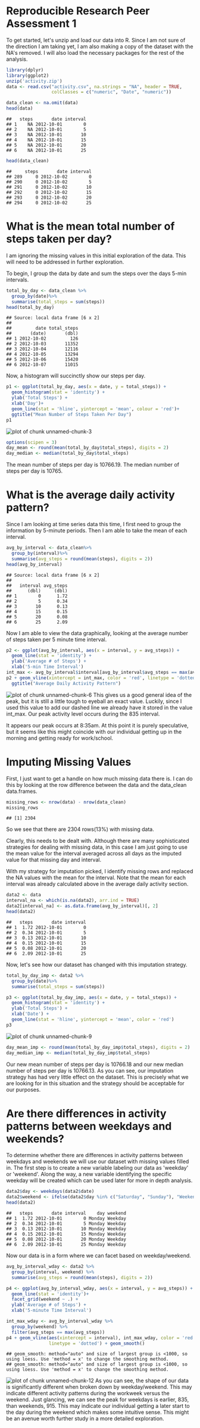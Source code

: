 Reproducible Research Peer Assessment 1
===================================================================================

To get started, let's unzip and load our data into R.  Since I am not sure of the 
direction I am taking yet, I am also making a copy of the dataset with the NA's 
removed.  I will also load the necessary packages for the rest of the analysis.


```r
library(dplyr)
library(ggplot2)
unzip('activity.zip')
data <- read.csv("activity.csv", na.strings = "NA", header = TRUE,
                 colClasses = c("numeric", "Date", "numeric"))

data_clean <- na.omit(data)
head(data)
```

```
##   steps       date interval
## 1    NA 2012-10-01        0
## 2    NA 2012-10-01        5
## 3    NA 2012-10-01       10
## 4    NA 2012-10-01       15
## 5    NA 2012-10-01       20
## 6    NA 2012-10-01       25
```

```r
head(data_clean)
```

```
##     steps       date interval
## 289     0 2012-10-02        0
## 290     0 2012-10-02        5
## 291     0 2012-10-02       10
## 292     0 2012-10-02       15
## 293     0 2012-10-02       20
## 294     0 2012-10-02       25
```

# What is the mean total number of steps taken per day?

I am ignoring the missing values in this initial exploration of the data.  This will
need to be addressed in further exploration.

To begin, I group the data by date and sum the steps over the days 5-min intervals.


```r
total_by_day <- data_clean %>%
  group_by(date)%>%
  summarise(total_steps = sum(steps))
head(total_by_day)
```

```
## Source: local data frame [6 x 2]
## 
##         date total_steps
##       (date)       (dbl)
## 1 2012-10-02         126
## 2 2012-10-03       11352
## 3 2012-10-04       12116
## 4 2012-10-05       13294
## 5 2012-10-06       15420
## 6 2012-10-07       11015
```

Now, a histogram will succinctly show our steps per day.

```r
p1 <- ggplot(total_by_day, aes(x = date, y = total_steps)) +
  geom_histogram(stat = 'identity') +
  ylab('Total Steps') +
  xlab('Day')+
  geom_line(stat = 'hline', yintercept = 'mean', colour = 'red')+
  ggtitle("Mean Number of Steps Taken Per Day")
p1
```

![plot of chunk unnamed-chunk-3](figure/unnamed-chunk-3-1.png) 


```r
options(scipen = 3)
day_mean <- round(mean(total_by_day$total_steps), digits = 2)
day_median <- median(total_by_day$total_steps)
```

The mean number of steps per day is 10766.19.  The median number of steps per day is 10765.

# What is the average daily activity pattern?

Since I am looking at time series data this time, I first need to group the information
by 5-minute periods.  Then I am able to take the mean of each interval.

```r
avg_by_interval <- data_clean%>%
  group_by(interval)%>%
  summarise(avg_steps = round(mean(steps), digits = 2))
head(avg_by_interval)
```

```
## Source: local data frame [6 x 2]
## 
##   interval avg_steps
##      (dbl)     (dbl)
## 1        0      1.72
## 2        5      0.34
## 3       10      0.13
## 4       15      0.15
## 5       20      0.08
## 6       25      2.09
```

Now I am able to view the data graphically, looking at the average number of steps 
taken per 5 minute time interval.


```r
p2 <- ggplot(avg_by_interval, aes(x = interval, y = avg_steps)) +
  geom_line(stat = 'identity') +
  ylab('Average # of Steps') +
  xlab('5-min Time Interval')
int_max <- avg_by_interval$interval[avg_by_interval$avg_steps == max(avg_by_interval$avg_steps)]
p2 + geom_vline(xintercept = int_max, color = 'red', linetype = 'dotted') +
  ggtitle("Average Daily Activity Pattern")
```

![plot of chunk unnamed-chunk-6](figure/unnamed-chunk-6-1.png) 
This gives us a good general idea of the peak, but it is still a little tough to
eyeball an exact value.  Luckily, since I used this value to add our dashed line we
already have it stored in the value int_max. Our peak activity level occurs during
the 835 interval.

It appears our peak occurs at 8:35am.  At this point it is purely speculative, but
it seems like this might coincide with our individual getting up in the morning and 
getting ready for work/school.


# Imputing Missing Values

First, I just want to get a handle on how much missing data there is.  I can do this 
by looking at the row difference between the data and the data_clean data.frames.

```r
missing_rows <- nrow(data) - nrow(data_clean)
missing_rows
```

```
## [1] 2304
```

So we see that there are 2304 
rows(13%) with missing data.

Clearly, this needs to be dealt with.  Although there are many sophisticated strategies
for dealing with missing data, in this case I am just going to use the mean value for
the interval averaged across all days as the imputed value for that missing day and interval.

With my strategy for imputation picked, I identify missing rows and replaced the 
NA values with the mean for the interval. Note that the mean for each interval was
already calculated above in the average daily activity section.


```r
data2 <- data
interval_na <- which(is.na(data2), arr.ind = TRUE)
data2[interval_na] <- as.data.frame(avg_by_interval)[, 2]
head(data2)
```

```
##   steps       date interval
## 1  1.72 2012-10-01        0
## 2  0.34 2012-10-01        5
## 3  0.13 2012-10-01       10
## 4  0.15 2012-10-01       15
## 5  0.08 2012-10-01       20
## 6  2.09 2012-10-01       25
```

Now, let's see how our dataset has changed with this imputation strategy.

```r
total_by_day_imp <- data2 %>%
  group_by(date)%>%
  summarise(total_steps = sum(steps))

p3 <- ggplot(total_by_day_imp, aes(x = date, y = total_steps)) +
  geom_histogram(stat = 'identity') +
  ylab('Total Steps') +
  xlab('Date') +
  geom_line(stat = 'hline', yintercept = 'mean', color = 'red')
p3
```

![plot of chunk unnamed-chunk-9](figure/unnamed-chunk-9-1.png) 


```r
day_mean_imp <- round(mean(total_by_day_imp$total_steps), digits = 2)
day_median_imp <- median(total_by_day_imp$total_steps)
```

Our new mean number of steps per day is 10766.18 and our new median number of
steps per day is 10766.13.  As you can see, our imputation strategy has 
had very little effect on the dataset.  This is precisely what we are looking for in 
this situation and the strategy should be acceptable for our purposes.

# Are there differences in activity patterns between weekdays and weekends?

To determine whether there are differences in activity patterns between weekdays and
weekends we will use our dataset with missing values filled in.  The first step is 
to create a new variable labeling our data as 'weekday' or 'weekend'. Along the way, 
a new variable identifying the specific weekday will be created which can be used
later for more in depth analysis.


```r
data2$day <- weekdays(data2$date)
data2$weekend <- ifelse(data2$day %in% c("Saturday", "Sunday"), "Weekend", "Weekday")
head(data2)
```

```
##   steps       date interval    day weekend
## 1  1.72 2012-10-01        0 Monday Weekday
## 2  0.34 2012-10-01        5 Monday Weekday
## 3  0.13 2012-10-01       10 Monday Weekday
## 4  0.15 2012-10-01       15 Monday Weekday
## 5  0.08 2012-10-01       20 Monday Weekday
## 6  2.09 2012-10-01       25 Monday Weekday
```

Now our data is in a form where we can facet based on weekday/weekend.

```r
avg_by_interval_wday <- data2 %>%
  group_by(interval, weekend) %>%
  summarise(avg_steps = round(mean(steps), digits = 2))

p4 <- ggplot(avg_by_interval_wday, aes(x = interval, y = avg_steps)) +
  geom_line(stat = 'identity')+
  facet_grid(weekend ~ .) +
  ylab('Average # of Steps') +
  xlab('5-minute Time Interval')

int_max_wday <- avg_by_interval_wday %>%
  group_by(weekend) %>%
  filter(avg_steps == max(avg_steps))
p4 + geom_vline(aes(xintercept = interval), int_max_wday, color = 'red',
                linetype = 'dotted') + geom_smooth()
```

```
## geom_smooth: method="auto" and size of largest group is <1000, so using loess. Use 'method = x' to change the smoothing method.
## geom_smooth: method="auto" and size of largest group is <1000, so using loess. Use 'method = x' to change the smoothing method.
```

![plot of chunk unnamed-chunk-12](figure/unnamed-chunk-12-1.png) 
As you can see, the shape of our data is significantly different when broken down by 
weekday/weekend.  This may indicate different activity patterns during the workweek
versus the weekend.  Just glancing, we can see the peak for weekdays is earlier,
835, than weekends, 915.  This
may indicate our individual getting a later start to the day during the weekend which 
makes some intuitive sense.  This might be an avenue worth further study in a more 
detailed exploration.


